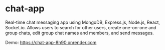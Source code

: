 # chat-app
Real-time chat messaging app using MongoDB, Express.js, Node.js, React, Socket.io. Allows users to search for other users, create one-on-one and group chats, edit group chat names and members, and
send messages.

Demo: https://chat-app-8h90.onrender.com
